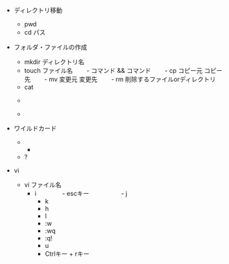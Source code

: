- ディレクトリ移動
    - pwd
    - cd パス

- フォルダ・ファイルの作成
    - mkdir ディレクトリ名
    - touch ファイル名
　　- コマンド && コマンド
　　- cp コピー元 コピー先
　　- mv 変更元 変更先
　　- rm 削除するファイルorディレクトリ
    - cat
    - >
    - >>

- ワイルドカード
    - *
    - ?

- vi
    - vi ファイル名
        - i
　　　　- escキー
　　　　　- j
          - k
          - h
          - l
          - :w
          - :wq
          - :q!
          - u
          - Ctrlキー + rキー
